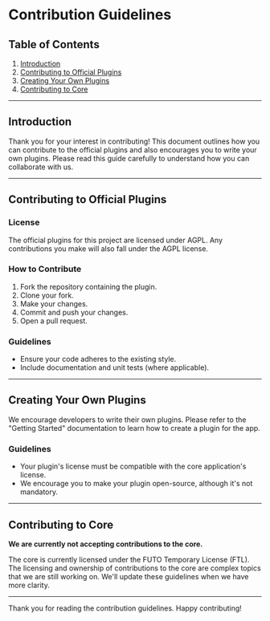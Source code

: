 # Contribution Guidelines

## Table of Contents

1. [Introduction](#introduction)
2. [Contributing to Official Plugins](#contributing-to-official-plugins)
3. [Creating Your Own Plugins](#creating-your-own-plugins)
4. [Contributing to Core](#contributing-to-core)

---

## Introduction

Thank you for your interest in contributing! This document outlines how you can contribute to the official plugins and also encourages you to write your own plugins. Please read this guide carefully to understand how you can collaborate with us.

---

## Contributing to Official Plugins

### License

The official plugins for this project are licensed under AGPL. Any contributions you make will also fall under the AGPL license.

### How to Contribute

1. Fork the repository containing the plugin.
2. Clone your fork.
3. Make your changes.
4. Commit and push your changes.
5. Open a pull request.

### Guidelines

- Ensure your code adheres to the existing style.
- Include documentation and unit tests (where applicable).

---

## Creating Your Own Plugins

We encourage developers to write their own plugins. Please refer to the "Getting Started" documentation to learn how to create a plugin for the app.

### Guidelines

- Your plugin's license must be compatible with the core application's license.
- We encourage you to make your plugin open-source, although it's not mandatory.

---

## Contributing to Core

**We are currently not accepting contributions to the core.**

The core is currently licensed under the FUTO Temporary License (FTL). The licensing and ownership of contributions to the core are complex topics that we are still working on. We'll update these guidelines when we have more clarity.

---

Thank you for reading the contribution guidelines. Happy contributing!


